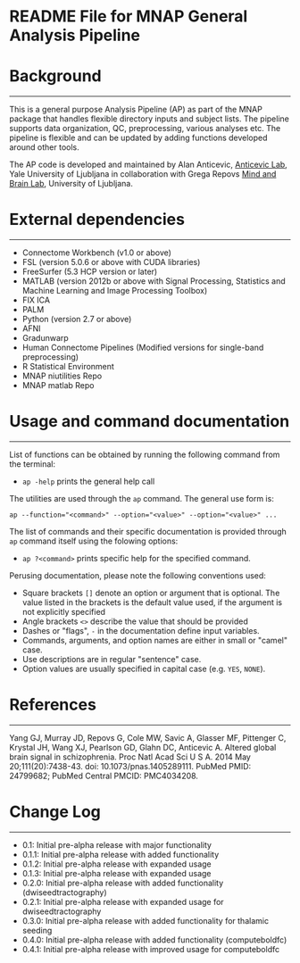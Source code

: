 # README File for MNAP General Analysis Pipeline


Background
==========
---

This is a general purpose Analysis Pipeline (AP) as part of the MNAP package that handles 
flexible directory inputs and subject lists. The pipeline supports data organization, QC, 
preprocessing, various analyses etc. The pipeline is flexible and can be updated by adding 
functions developed around other tools. 

The AP code is developed and maintained by Alan Anticevic, [Anticevic Lab], Yale 
University of Ljubljana in collaboration with Grega Repovs [Mind and Brain Lab], 
University of Ljubljana.


External dependencies
=====================
---

* Connectome Workbench (v1.0 or above)
* FSL (version 5.0.6 or above with CUDA libraries)
* FreeSurfer (5.3 HCP version or later)
* MATLAB (version 2012b or above with Signal Processing, Statistics and Machine Learning and Image Processing Toolbox)
* FIX ICA
* PALM
* Python (version 2.7 or above)
* AFNI
* Gradunwarp
* Human Connectome Pipelines (Modified versions for single-band preprocessing)
* R Statistical Environment
* MNAP niutilities Repo
* MNAP matlab Repo


Usage and command documentation
===============================
---

List of functions can be obtained by running the following command from the terminal: 

* `ap -help` prints the general help call

The utilities are used through the `ap` command. The general use form is:

`ap --function="<command>" --option="<value>" --option="<value>" ...`

The list of commands and their specific documentation is provided through `ap`
command itself using the folowing options:

* `ap ?<command>` prints specific help for the specified command.

Perusing documentation, please note the following conventions used:

* Square brackets `[]` denote an option or argument that is optional. The
  value listed in the brackets is the default value used, if the argument
  is not explicitly specified
* Angle brackets `<>` describe the value that should be provided
* Dashes or "flags", `-` in the documentation define input variables.
* Commands, arguments, and option names are either in small or "camel" case.
* Use descriptions are in regular "sentence" case.
* Option values are usually specified in capital case (e.g. `YES`, `NONE`).


References
==========
---

Yang GJ, Murray JD, Repovs G, Cole MW, Savic A, Glasser MF, Pittenger C,
Krystal JH, Wang XJ, Pearlson GD, Glahn DC, Anticevic A. Altered global brain
signal in schizophrenia. Proc Natl Acad Sci U S A. 2014 May 20;111(20):7438-43.
doi: 10.1073/pnas.1405289111. PubMed PMID: 24799682; PubMed Central PMCID:
PMC4034208.


Change Log
============
---

* 0.1: Initial pre-alpha release with major functionality
* 0.1.1: Initial pre-alpha release with added functionality
* 0.1.2: Initial pre-alpha release with expanded usage
* 0.1.3: Initial pre-alpha release with expanded usage 
* 0.2.0: Initial pre-alpha release with added functionality (dwiseedtractography)
* 0.2.1: Initial pre-alpha release with expanded usage for dwiseedtractography
* 0.3.0: Initial pre-alpha release with added functionality for thalamic seeding
* 0.4.0: Initial pre-alpha release with added functionality (computeboldfc)
* 0.4.1: Initial pre-alpha release with improved usage for computeboldfc


[Mind and Brain Lab]: http://mblab.si
[Anticevic Lab]: http://anticeviclab.yale.edu
